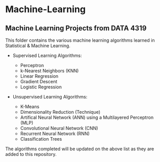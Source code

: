# Machine-Learning
## Machine Learning Projects from DATA 4319

This folder contains the various machine learning algorithms learned in Statistical & Machine Learning.

  + Supervised Learning Algorithms:
    - Perceptron
    - k-Nearest Neighbors (KNN)
    - Linear Regression
    - Gradient Descent
    - Logistic Regression
    
  + Unsupervised Learning Algorithms:
    - K-Means
    - Dimensionality Reduction (Technique)
    - Artifical Neural Network (ANN) using a Multilayered Perceptron (MLP)
    - Convolutional Neural Network (CNN)
    - Recurrent Neural Network (RNN)
    - Classification Trees
  
  The algorithms completed will be updated on the above list as they are added to this repository.
